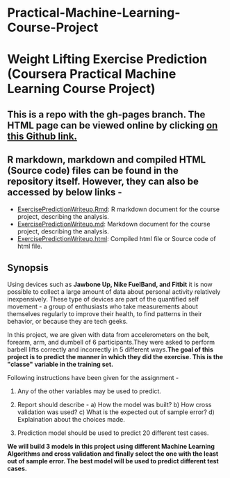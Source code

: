 # Practical-Machine-Learning-Course-Project

# Weight Lifting Exercise Prediction (Coursera Practical Machine Learning Course Project)

## This is a repo with the gh-pages branch. The HTML page can be viewed online by clicking [on this Github link.](https://aniruddhachakraborty.github.io/Practical-Machine-Learning-Course-Project/ExercisePredictionWriteup.html)

## R markdown, markdown and compiled HTML (Source code) files can be found in the repository itself. However, they can also be accessed by below links -
* [ExercisePredictionWriteup.Rmd](https://github.com/AniruddhaChakraborty/Practical-Machine-Learning-Course-Project/blob/gh-pages/ExercisePredictionWriteup.Rmd): R markdown document for the course project, describing the analysis.
* [ExercisePredictionWriteup.md](https://github.com/AniruddhaChakraborty/Practical-Machine-Learning-Course-Project/blob/gh-pages/ExercisePredictionWriteup.md): Markdown document for the course project, describing the analysis.
* [ExercisePredictionWriteup.html](https://github.com/AniruddhaChakraborty/Practical-Machine-Learning-Course-Project/blob/gh-pages/ExercisePredictionWriteup.html): Compiled html file or Source code of html file.

## Synopsis

Using devices such as **Jawbone Up, Nike FuelBand, and Fitbit** it is now possible to collect a large amount of data about personal activity relatively inexpensively. These type of devices are part of the quantified self movement - a group of enthusiasts who take measurements about themselves regularly to improve their health, to find patterns in their behavior, or because they are tech geeks.

In this project, we are given with data from accelerometers on the belt, forearm, arm, and dumbell of 6 participants.They were asked to perform barbell lifts correctly and incorrectly in 5 different ways.**The goal of this project is to predict the manner in which they did the exercise. This is the "classe" variable in the training set.**

Following instructions have been given for the assignment -

1. Any of the other variables may be used to predict.

2. Report should describe -
a) How the model was built?
b) How cross validation was used?
c) What is the expected out of sample error?
d) Explaination about the choices made.

3. Prediction model should be used to predict 20 different test cases.

**We will build 3 models in this project using different Machine Learning Algorithms and cross validation and finally select the one with the least out of sample error. The best model will be used to predict different test cases.**
